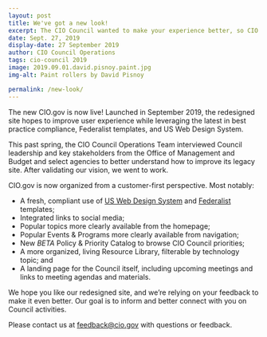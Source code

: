 ```yaml
---
layout: post
title: We've got a new look!
excerpt: The CIO Council wanted to make your experience better, so CIO.gov has a new look and feel. Take a look around. Explore our new features. Read more about how we worked to better meet your needs.
date: Sept. 27, 2019
display-date: 27 September 2019
author: CIO Council Operations
tags: cio-council 2019
image: 2019.09.01.david.pisnoy.paint.jpg
img-alt: Paint rollers by David Pisnoy

permalink: /new-look/
---
```


The new CIO.gov is now live! Launched in September 2019, the redesigned site hopes to improve user experience while leveraging the latest in best practice compliance, Federalist templates, and US Web Design System.

This past spring, the CIO Council Operations Team interviewed Council leadership and key stakeholders from the Office of Management and Budget and select agencies to better understand how to improve its legacy site. After validating our vision, we went to work.

CIO.gov is now organized from a customer-first perspective. Most notably:

* A fresh, compliant use of [US Web Design System](https://designsystem.digital.gov/) and [Federalist](https://federalist.18f.gov/) templates;
* Integrated links to social media;
* Popular topics more clearly available from the homepage;
* Popular Events & Programs more clearly available from navigation;
* New *BETA* Policy & Priority Catalog to browse CIO Council priorities;
* A more organized, living Resource Library, filterable by technology topic; and
* A landing page for the Council itself, including upcoming meetings and links to meeting agendas and materials.

We hope you like our redesigned site, and we’re relying on your feedback to make it even better. Our goal is to inform and better connect with you on Council activities.

Please contact us at [feedback@cio.gov](mailto:mailto:feedback@cio.gov) with questions or feedback.
